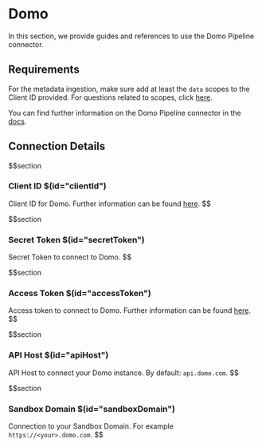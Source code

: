 # Domo

In this section, we provide guides and references to use the Domo Pipeline connector.

## Requirements

For the metadata ingestion, make sure add at least the `data` scopes to the Client ID provided. For questions related to scopes, click [here](https://developer.domo.com/docs/authentication/quickstart-5).

You can find further information on the Domo Pipeline connector in the [docs](https://docs.open-metadata.org/connectors/pipeline/domo-pipeline).

## Connection Details

$$section
### Client ID $(id="clientId")

Client ID for Domo. Further information can be found [here](https://docs.open-metadata.org/connectors/database/domo-database/troubleshoot#how-to-find-clientid).
$$

$$section
### Secret Token $(id="secretToken")

Secret Token to connect to Domo.
$$

$$section
### Access Token $(id="accessToken")

Access token to connect to Domo. Further information can be found [here](https://docs.open-metadata.org/connectors/database/domo-database/troubleshoot#where-to-find-accesstoken).
$$

$$section
### API Host $(id="apiHost")

API Host to connect your Domo instance. By default: `api.domo.com`.
$$

$$section
### Sandbox Domain $(id="sandboxDomain")

Connection to your Sandbox Domain. For example `https://<your>.domo.com`.
$$

